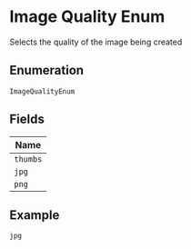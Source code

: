 
# Image Quality Enum

Selects the quality of the image being created

## Enumeration

`ImageQualityEnum`

## Fields

| Name |
|  --- |
| `thumbs` |
| `jpg` |
| `png` |

## Example

```
jpg
```

